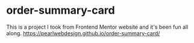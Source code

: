 # order-summary-card
This is a project I took from Frontend Mentor website and it's been fun all along.
https://pearlwebdesign.github.io/order-summary-card/
